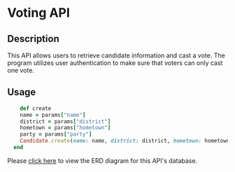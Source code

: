 # Voting API

## Description

This API allows users to retrieve candidate information and cast a vote. The program utilizes user authentication to make sure that voters can only cast one vote.

## Usage
```ruby
    def create
    name = params["name"]
    district = params["district"]
    hometown = params["hometown"]
    party = params["party"]
    Candidate.create(name: name, district: district, hometown: hometown, party: party)
  end
```
Please <a href="https://www.lucidchart.com/invitations/accept/f41dfcab-6e52-4d80-b779-426d7aad55ad" target="_blank">click here</a> to view the ERD diagram for this API's database.
